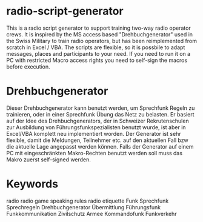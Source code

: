 # radio-script-generator
This is a radio script generator to support training two-way radio operator crews. It is inspired by the MS access based 
"Drehbuchgenerator" used in the Swiss Military to train radio operators, but has been reimplemented from scratch in Excel / VBA.
The scripts are flexible, so it is possbile to adapt messages, places and participants to your need.
If you need to run it on a PC with restricted Macro access rights you need to self-sign the macros before execution.

# Drehbuchgenerator
Dieser Drehbuchgenerator kann benutzt werden, um Sprechfunk Regeln zu trainieren, oder in einer Sprechfunk Übung das Netz zu belasten. 
Er basiert auf der Idee des Drehbuchgenerators, der in Schweizer Rekrutenschulen zur Ausbildung von Führungsfunkspezialisten benutzt wurde,
ist aber in Excel/VBA komplett neu implementiert worden.
Der Generator ist sehr flexible, damit die Meldungen, Teilnehmer etc. auf den aktuellen Fall bzw die aktuelle Lage angepasst werden können.
Falls der Generator auf einem PC mit eingeschränkten Makro-Rechten benutzt werden soll muss das Makro zuerst self-signed werden.

# Keywords
radio radio game speaking rules radio etiquette Funk Sprechfunk Sprechregeln Drehbuchgenerator Übermittlung Führungsfunk Funkkommunikation 
Zivilschutz Armee Kommandofunk Funkverkehr
